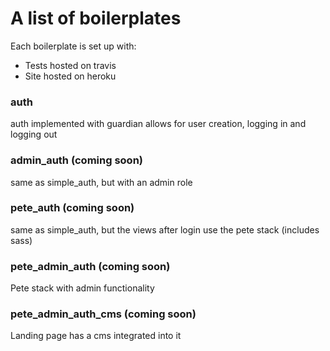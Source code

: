 # A list of boilerplates

Each boilerplate is set up with:
+ Tests hosted on travis
+ Site hosted on heroku

### auth

auth implemented with guardian
allows for user creation, logging in and logging out

### admin_auth (coming soon)

same as simple_auth, but with an admin role

### pete_auth (coming soon)

same as simple_auth, but the views after login use the pete stack
(includes sass)

### pete_admin_auth (coming soon)

Pete stack with admin functionality

### pete_admin_auth_cms (coming soon)

Landing page has a cms integrated into it
